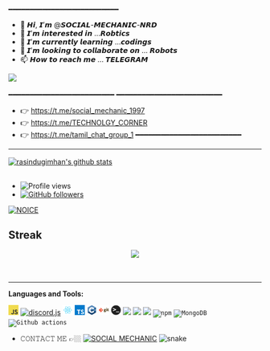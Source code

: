  ━━━━━━━━━━━━━━━━━━━━━━━━━━
- 👋 𝙃𝙞, 𝙄’𝙢 @𝙎𝙊𝘾𝙄𝘼𝙇-𝙈𝙀𝘾𝙃𝘼𝙉𝙄𝘾-𝙉𝙍𝘿
- 👀 𝙄’𝙢 𝙞𝙣𝙩𝙚𝙧𝙚𝙨𝙩𝙚𝙙 𝙞𝙣 ...𝙍𝙤𝙗𝙩𝙞𝙘𝙨
- 🌱 𝙄’𝙢 𝙘𝙪𝙧𝙧𝙚𝙣𝙩𝙡𝙮 𝙡𝙚𝙖𝙧𝙣𝙞𝙣𝙜 ...𝙘𝙤𝙙𝙞𝙣𝙜𝙨
- 💞️ 𝙄’𝙢 𝙡𝙤𝙤𝙠𝙞𝙣𝙜 𝙩𝙤 𝙘𝙤𝙡𝙡𝙖𝙗𝙤𝙧𝙖𝙩𝙚 𝙤𝙣 ... 𝙍𝙤𝙗𝙤𝙩𝙨
- 📫 𝙃𝙤𝙬 𝙩𝙤 𝙧𝙚𝙖𝙘𝙝 𝙢𝙚 ... 𝙏𝙀𝙇𝙀𝙂𝙍𝘼𝙈 

<IMG src="https://novatorem.vercel.app/api/spotify">
 
━━━━━━━━━━━━━━━━━━━━━━━━━
━━━━━━━━━━━━━━━━━━━━━━━━━
- 👉 https://t.me/social_mechanic_1997
- 👉 https://t.me/TECHNOLGY_CORNER
- 👉 https://t.me/tamil_chat_group_1
━━━━━━━━━━━━━━━━━━━━━━━━━





<!---
SOCIAL-MECHANIC-NRD/SOCIAL-MECHANIC-NRD is a ✨ special ✨ repository because its `README.md` (this file) appears on your GitHub profile.
You can click the Preview link to take a look at your changes.
--->


**** 
 <a href="https://github.com/rasindugimhan/handle-path-oz">
    <img align="center" alt="rasindugimhan's github stats" src="https://github-readme-stats.vercel.app/api?username=rasindugimhan&show_icons=true&theme=midnight-purple" />
  </a>

<br>
<br>

- ![Profile views](https://gpvc.arturio.dev/rasindugimhan)
- [![GitHub followers](https://img.shields.io/github/followers/rasindugimhan.svg?style=social&label=Follow&maxAge=2592000)](https://github.com/rasindugimhan?tab=followers)

[![NOICE](https://github-readme-stats.vercel.app/api/top-langs/?username=levina-lab&layout=compact&theme=midnight-purple&hide=Css)](https://github.com/SOCIAL-MECHANIC-NRD)
  
 

## Streak
<p align="center"><img src="https://github-readme-streak-stats.herokuapp.com/?user=MoeZilla&theme=dark"/></p>

<br>

---

**Languages and Tools:**  


<code><img height="20" src="https://raw.githubusercontent.com/github/explore/80688e429a7d4ef2fca1e82350fe8e3517d3494d/topics/javascript/javascript.png"></code>
<a href="https://discord.js.org"><img src="https://cdn.discordapp.com/attachments/740865034887888996/740865173065170994/logo-square.png" width="20" alt="discord.js" /></a>
<code><img height="20" src="https://raw.githubusercontent.com/github/explore/80688e429a7d4ef2fca1e82350fe8e3517d3494d/topics/react/react.png"></code>
<code><img height="20" src="https://raw.githubusercontent.com/github/explore/80688e429a7d4ef2fca1e82350fe8e3517d3494d/topics/typescript/typescript.png"></code>
<code><img height="20" src="https://raw.githubusercontent.com/github/explore/80688e429a7d4ef2fca1e82350fe8e3517d3494d/topics/cpp/cpp.png"></code>
<code><img height="20" src="https://raw.githubusercontent.com/github/explore/80688e429a7d4ef2fca1e82350fe8e3517d3494d/topics/git/git.png"></code>
<code><img height="20" src="https://raw.githubusercontent.com/github/explore/80688e429a7d4ef2fca1e82350fe8e3517d3494d/topics/terminal/terminal.png"></code>
<code><img height="20" src="https://img.shields.io/badge/-Nodejs-43853d?style=flat-square&logo=Node.js&logoColor=white"/></code>
<code><img height="20" src="https://img.shields.io/badge/-HTML5-E34F26?style=flat-square&logo=html5&logoColor=white" /></code>
<code><img height="20" src="https://img.shields.io/badge/-Heroku-430098?style=flat-square&logo=heroku&logoColor=white" /></code>
<code><img alt="npm" src="https://img.shields.io/badge/-NPM-CB3837?style=flat-square&logo=npm&logoColor=white" /></code>
<code><img alt="MongoDB" src="https://img.shields.io/badge/-MongoDB-13aa52?style=flat-square&logo=mongodb&logoColor=white" /></code>
<code><img alt="Github actions" src="https://img.shields.io/badge/-Github_Actions-2088FF?style=flat-square&logo=github-actions&logoColor=white" /></code>


 - 𝙲𝙾𝙽𝚃𝙰𝙲𝚃 𝙼𝙴 
     👉🏼 [![SOCIAL MECHANIC](https://awesome.re/mentioned-badge.svg)](https://t.me/social_mechanic_1997)
<img src="https://github.com/AnshumanFauzdar/AnshumanFauzdar/raw/output/github-contribution-grid-snake.svg" alt="snake"></center>
